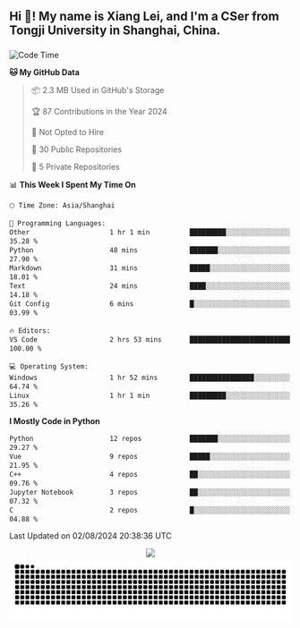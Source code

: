 <h2 align="left">Hi 👋! My name is Xiang Lei, and I'm a CSer from Tongji University in Shanghai, China.</h2>

###

<!--START_SECTION:waka-->
![Code Time](http://img.shields.io/badge/Code%20Time-596%20hrs%208%20mins-blue)

**🐱 My GitHub Data** 

> 📦 2.3 MB Used in GitHub's Storage 
 > 
> 🏆 87 Contributions in the Year 2024
 > 
> 🚫 Not Opted to Hire
 > 
> 📜 30 Public Repositories 
 > 
> 🔑 5 Private Repositories 
 > 
📊 **This Week I Spent My Time On** 

```text
🕑︎ Time Zone: Asia/Shanghai

💬 Programming Languages: 
Other                    1 hr 1 min          █████████░░░░░░░░░░░░░░░░   35.28 % 
Python                   48 mins             ███████░░░░░░░░░░░░░░░░░░   27.90 % 
Markdown                 31 mins             █████░░░░░░░░░░░░░░░░░░░░   18.01 % 
Text                     24 mins             ████░░░░░░░░░░░░░░░░░░░░░   14.18 % 
Git Config               6 mins              █░░░░░░░░░░░░░░░░░░░░░░░░   03.99 % 

🔥 Editors: 
VS Code                  2 hrs 53 mins       █████████████████████████   100.00 % 

💻 Operating System: 
Windows                  1 hr 52 mins        ████████████████░░░░░░░░░   64.74 % 
Linux                    1 hr 1 min          █████████░░░░░░░░░░░░░░░░   35.26 % 
```

**I Mostly Code in Python** 

```text
Python                   12 repos            ███████░░░░░░░░░░░░░░░░░░   29.27 % 
Vue                      9 repos             █████░░░░░░░░░░░░░░░░░░░░   21.95 % 
C++                      4 repos             ██░░░░░░░░░░░░░░░░░░░░░░░   09.76 % 
Jupyter Notebook         3 repos             ██░░░░░░░░░░░░░░░░░░░░░░░   07.32 % 
C                        2 repos             █░░░░░░░░░░░░░░░░░░░░░░░░   04.88 % 
```




 Last Updated on 02/08/2024 20:38:36 UTC
<!--END_SECTION:waka-->

<div align="center">
  <img src="https://github-readme-stats.vercel.app/api?username=Lei00764&show_icons=true&theme=radical" />
 </div>

 <div align="center">

<picture>
  <source media="(prefers-color-scheme: dark)" srcset="https://raw.githubusercontent.com/Lei00764/Lei00764/output/github-contribution-grid-snake-dark.svg">
  <source media="(prefers-color-scheme: light)" srcset="https://raw.githubusercontent.com/Lei00764/Lei00764/output/github-contribution-grid-snake.svg">
  <img alt="github contribution grid snake animation" src="https://raw.githubusercontent.com/Lei00764/Lei00764/output/github-contribution-grid-snake.svg">
</picture>

</div>
